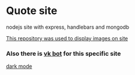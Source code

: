 # Quote site

nodejs site with express, handlebars and mongodb


[This repository was used to display images on site](https://github.com/taras-d/images-grid)


### Also there is [vk bot](https://github.com/RedMaun/quote-bot) for this specific site


[dark mode](https://userstyles.world/style/2433/quote-redmaun-site)
